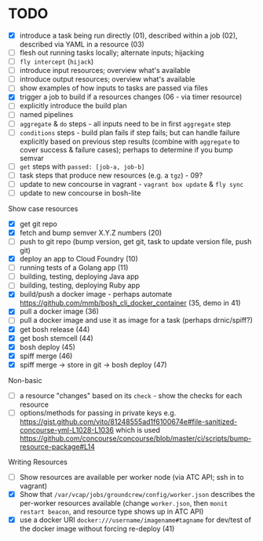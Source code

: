 TODO
====

-	[x] introduce a task being run directly (01), described within a job (02), described via YAML in a resource (03)
-	[ ] flesh out running tasks locally; alternate inputs; hijacking
-	[ ] `fly intercept` (`hijack`\)
-	[ ] introduce input resources; overview what's available
-	[ ] introduce output resources; overview what's available
-	[ ] show examples of how inputs to tasks are passed via files
-	[x] trigger a job to build if a resources changes (06 - via timer resource)
-	[ ] explicitly introduce the build plan
-	[ ] named pipelines
-	[ ] `aggregate` & `do` steps - all inputs need to be in first `aggregate` step
-	[ ] `conditions` steps - build plan fails if step fails; but can handle failure explicitly based on previous step results (combine with `aggregate` to cover success & failure cases); perhaps to determine if you bump semvar
-	[ ] `get` steps with `passed: [job-a, job-b]`
-	[ ] task steps that produce new resources (e.g. a `tgz`\) - 09?
-	[ ] update to new concourse in vagrant - `vagrant box update` & `fly sync`
-	[ ] update to new concourse in bosh-lite

Show case resources

-	[x] get git repo
-	[x] fetch and bump semver X.Y.Z numbers (20)
-	[ ] push to git repo (bump version, get git, task to update version file, push git)
-	[x] deploy an app to Cloud Foundry (10)
-	[ ] running tests of a Golang app (11)
-	[ ] building, testing, deploying Java app
-	[ ] building, testing, deploying Ruby app
-	[x] build/push a docker image - perhaps automate https://github.com/mmb/bosh_cli_docker_container (35, demo in 41)
-	[x] pull a docker image (36)
-	[ ] pull a docker image and use it as image for a task (perhaps drnic/spiff?)
-	[x] get bosh release (44)
-	[x] get bosh stemcell (44)
-	[x] bosh deploy (45)
-	[x] spiff merge (46)
-	[x] spiff merge -> store in git -> bosh deploy (47)

Non-basic

-	[ ] a resource "changes" based on its `check` - show the checks for each resource
-	[ ] options/methods for passing in private keys e.g. https://gist.github.com/vito/81248555ad1f6100674e#file-sanitized-concourse-yml-L1028-L1036 which is used https://github.com/concourse/concourse/blob/master/ci/scripts/bump-resource-package#L14

Writing Resources

-	[ ] Show resources are available per worker node (via ATC API; ssh in to vagrant)
-	[x] Show that `/var/vcap/jobs/groundcrew/config/worker.json` describes the per-worker resources available (change `worker.json`, then `monit restart beacon`, and resource type shows up in ATC API)
-	[x] use a docker URI `docker:///username/imagename#tagname` for dev/test of the docker image without forcing re-deploy (41)
